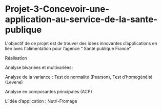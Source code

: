# Projet-3-Concevoir-une-application-au-service-de-la-sante-publique
L'objectif de ce projet est de trouver des idées innovantes d’applications en lien avec l'alimentation pour l’agence “ Santé publique France”


Réalisation

Analyse bivariées et multivariées; 

Analyse de la variance : 
Test de normalité (Pearson), 
Test d'homogénéité (Levene)

Analyse en composantes principales (ACP)

L’idée d’application : Nutri-Fromage
